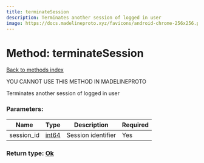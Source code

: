 ```yaml
---
title: terminateSession
description: Terminates another session of logged in user
image: https://docs.madelineproto.xyz/favicons/android-chrome-256x256.png
---
```

# Method: terminateSession  
[Back to methods index](index.md)


YOU CANNOT USE THIS METHOD IN MADELINEPROTO


Terminates another session of logged in user

### Parameters:

| Name     |    Type       | Description | Required |
|----------|---------------|-------------|----------|
|session\_id|[int64](../constructors/int64.md) | Session identifier | Yes|


### Return type: [Ok](../types/Ok.md)

